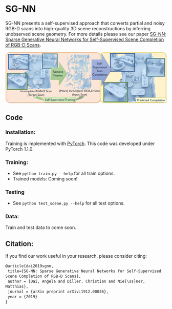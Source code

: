 # SG-NN

SG-NN presents a self-supervised approach that converts partial and noisy RGB-D scans into high-quality 3D scene reconstructions by inferring unobserved scene geometry. For more details please see our paper [
SG-NN: Sparse Generative Neural Networks for Self-Supervised Scene Completion of RGB-D Scans](https://arxiv.org/pdf/1912.00036.pdf).

[<img src="sgnn.jpg">](https://arxiv.org/abs/1912.00036)


## Code
### Installation:  
Training is implemented with [PyTorch](https://pytorch.org/). This code was developed under PyTorch 1.1.0.

### Training:  
* See `python train.py --help` for all train options. 
* Trained models: Coming soon!

### Testing
* See `python test_scene.py --help` for all test options. 


### Data:
Train and test data to come soon.


## Citation:  
If you find our work useful in your research, please consider citing:
```
@article{dai2019sgnn,
 title={SG-NN: Sparse Generative Neural Networks for Self-Supervised Scene Completion of RGB-D Scans},
 author = {Dai, Angela and Diller, Christian and Nie{\ss}ner, Matthias},
 journal = {arXiv preprint arXiv:1912.00036},
 year = {2019}
}
```
